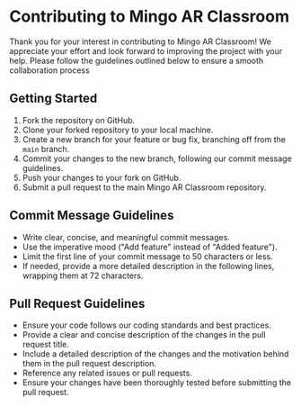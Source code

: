# Contributing to Mingo AR Classroom

Thank you for your interest in contributing to Mingo AR Classroom! We appreciate your effort and look forward to improving the project with your help. Please follow the guidelines outlined below to ensure a smooth collaboration process

## Getting Started

1. Fork the repository on GitHub.
2. Clone your forked repository to your local machine.
3. Create a new branch for your feature or bug fix, branching off from the `main` branch.
4. Commit your changes to the new branch, following our commit message guidelines.
5. Push your changes to your fork on GitHub.
6. Submit a pull request to the main Mingo AR Classroom repository.

## Commit Message Guidelines

- Write clear, concise, and meaningful commit messages.
- Use the imperative mood ("Add feature" instead of "Added feature").
- Limit the first line of your commit message to 50 characters or less.
- If needed, provide a more detailed description in the following lines, wrapping them at 72 characters.

## Pull Request Guidelines

- Ensure your code follows our coding standards and best practices.
- Provide a clear and concise description of the changes in the pull request title.
- Include a detailed description of the changes and the motivation behind them in the pull request description.
- Reference any related issues or pull requests.
- Ensure your changes have been thoroughly tested before submitting the pull request.
